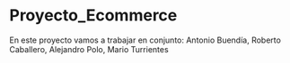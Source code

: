 # Proyecto_Ecommerce
En este proyecto vamos a trabajar en conjunto: Antonio Buendía, Roberto Caballero, Alejandro Polo, Mario Turrientes
